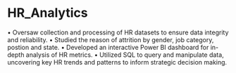 # HR_Analytics
  •	Oversaw collection and processing of HR datasets to ensure data integrity and reliability.
  •	Studied the reason of attrition by gender, job category, postion and state.
  •	Developed an interactive Power BI dashboard for in-depth analysis of HR metrics.
  •	Utilized SQL to query and manipulate data, uncovering key HR trends and patterns to inform strategic decision making.
